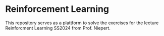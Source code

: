 # Reinforcement Learning

This repository serves as a plattform to solve the exercises for the lecture Reinforcment Learning SS2024 from Prof. Niepert.


